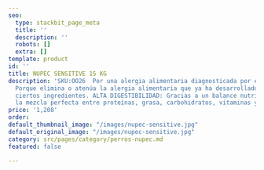 ```yaml
---
seo:
  type: stackbit_page_meta
  title: ''
  description: ''
  robots: []
  extra: []
template: product
id: ''
title: NUPEC SENSITIVE 15 KG
description: 'SKU:OO26  Por una alergia alimentaria diagnosticada por el Médico Veterinario.
  Porque elimina o atenúa la alergia alimentaria que ya ha desarrollado el perro hacia
  ciertos ingredientes. ALTA DIGESTIBILIDAD: Gracias a un balance nutricional con
  la mezcla perfecta entre proteínas, grasa, carbohidratos, vitaminas y minerales.'
price: '1,208'
order: 
default_thumbnail_image: "/images/nupec-sensitive.jpg"
default_original_image: "/images/nupec-sensitive.jpg"
category: src/pages/category/perros-nupec.md
featured: false

---
```


